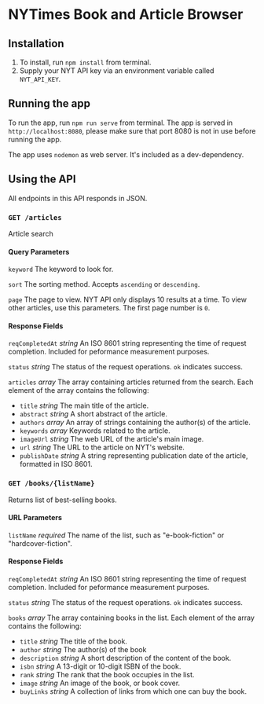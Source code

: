 # NYTimes Book and Article Browser

## Installation
1. To install, run `npm install` from terminal.
2. Supply your NYT API key via an environment variable called `NYT_API_KEY`.

## Running the app
To run the app, run `npm run serve` from terminal. The app is served in `http://localhost:8080`, please make sure that port 8080 is not in use before running the app.

The app uses `nodemon` as web server. It's included as a dev-dependency.

## Using the API
All endpoints in this API responds in JSON.

### `GET /articles`
Article search
#### Query Parameters
`keyword` The keyword to look for.

`sort` The sorting method. Accepts `ascending` or `descending`.

`page` The page to view. NYT API only displays 10 results at a time. To view other articles, use this parameters. The first page number is `0`.

#### Response Fields
`reqCompletedAt` _string_ An ISO 8601 string representing the time of request completion. Included for peformance measurement purposes.

`status` _string_ The status of the request operations. `ok` indicates success.

`articles` _array_ The array containing articles returned from the search. Each element of the array contains the following:
* `title` _string_ The main title of the article.
* `abstract` _string_ A short abstract of the article.
* `authors` _array_ An array of strings containing the author(s) of the article.
* `keywords` _array_ Keywords related to the article.
* `imageUrl` _string_ The web URL of the article's main image.
* `url` _string_ The URL to the article on NYT's website.
* `publishDate` _string_ A string representing publication date of the article, formatted in ISO 8601.

### `GET /books/{listName}`
Returns list of best-selling books.

#### URL Parameters
`listName` _required_ The name of the list, such as "e-book-fiction" or "hardcover-fiction".

#### Response Fields
`reqCompletedAt` _string_ An ISO 8601 string representing the time of request completion. Included for peformance measurement purposes.

`status` _string_ The status of the request operations. `ok` indicates success.

`books` _array_ The array containing books in the list. Each element of the array contains the following:
* `title` _string_ The title of the book.
* `author` _string_ The author(s) of the book
* `description` _string_ A short description of the content of the book.
* `isbn` _string_ A 13-digit or 10-digit ISBN of the book.
* `rank` _string_ The rank that the book occupies in the list.
* `image` _string_ An image of the book, or book cover.
* `buyLinks` _string_ A collection of links from which one can buy the book.

